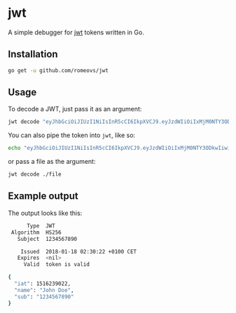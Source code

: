 # jwt

A simple debugger for [jwt][jwt] tokens written in Go.

## Installation

```sh
go get -u github.com/romeovs/jwt
```

## Usage

To decode a JWT, just pass it as an argument:
```sh
jwt decode "eyJhbGciOiJIUzI1NiIsInR5cCI6IkpXVCJ9.eyJzdWIiOiIxMjM0NTY3ODkwIiwibmFtZSI6IkpvaG4gRG9lIiwiaWF0IjoxNTE2MjM5MDIyfQ.SflKxwRJSMeKKF2QT4fwpMeJf36POk6yJV_adQssw5c"
```

You can also pipe the token into `jwt`, like so:
```sh
echo "eyJhbGciOiJIUzI1NiIsInR5cCI6IkpXVCJ9.eyJzdWIiOiIxMjM0NTY3ODkwIiwibmFtZSI6IkpvaG4gRG9lIiwiaWF0IjoxNTE2MjM5MDIyfQ.SflKxwRJSMeKKF2QT4fwpMeJf36POk6yJV_adQssw5c" | jwt decode
```

or pass a file as the argument:
```sh
jwt decode ./file
```

## Example output

The output looks like this:
```sh
      Type  JWT
 Algorithm  HS256
   Subject  1234567890

    Issued  2018-01-18 02:30:22 +0100 CET
   Expires  <nil>
     Valid  token is valid

{
  "iat": 1516239022,
  "name": "John Doe",
  "sub": "1234567890"
}
```

[jwt]: https://jwt.io
